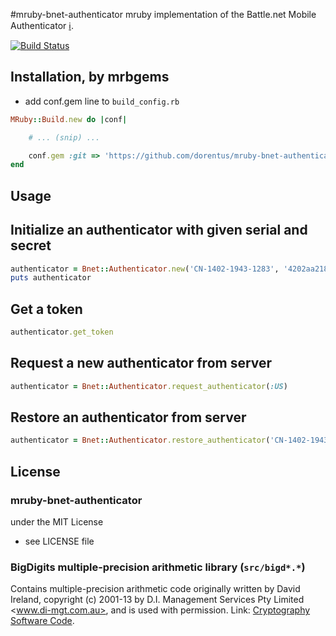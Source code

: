 #mruby-bnet-authenticator
mruby implementation of the Battle.net Mobile Authenticator [:information_source:](https://battle.net/support/article/battlenet-authenticator).

[![Build Status](https://travis-ci.org/dorentus/mruby-bnet-authenticator.svg?branch=master)](https://travis-ci.org/dorentus/mruby-bnet-authenticator)

## Installation, by mrbgems
- add conf.gem line to `build_config.rb`

```ruby
MRuby::Build.new do |conf|

    # ... (snip) ...

    conf.gem :git => 'https://github.com/dorentus/mruby-bnet-authenticator.git'
end
```

## Usage

Initialize an authenticator with given serial and secret
----
```ruby
authenticator = Bnet::Authenticator.new('CN-1402-1943-1283', '4202aa2182640745d8a807e0fe7e34b30c1edb23')
puts authenticator
```

Get a token
----
```ruby
authenticator.get_token
```

Request a new authenticator from server
----
```ruby
authenticator = Bnet::Authenticator.request_authenticator(:US)
```

Restore an authenticator from server
----
```ruby
authenticator = Bnet::Authenticator.restore_authenticator('CN-1402-1943-1283', '4CKBN08QEB')
```

## License
### mruby-bnet-authenticator
under the MIT License
- see LICENSE file

### BigDigits multiple-precision arithmetic library (`src/bigd*.*`)
Contains multiple-precision arithmetic code originally written by David Ireland, copyright (c) 2001-13 by D.I. Management Services Pty Limited <www.di-mgt.com.au>, and is used with permission. Link: [Cryptography Software Code](http://www.di-mgt.com.au/crypto.html).
